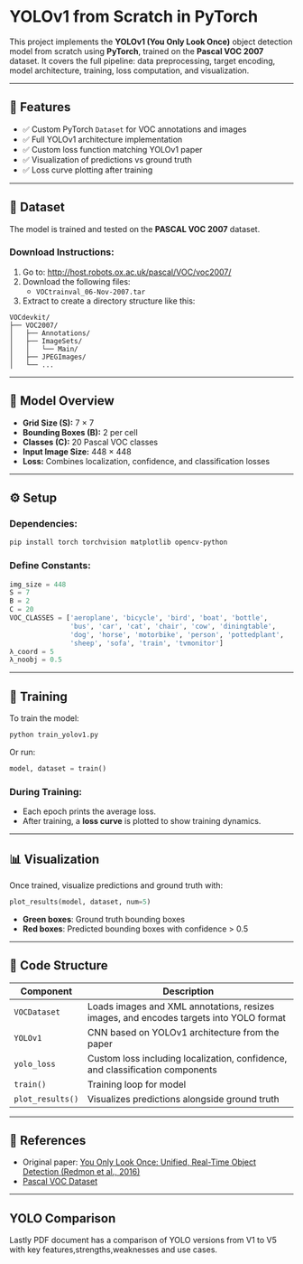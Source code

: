 # YOLOv1 from Scratch in PyTorch

This project implements the **YOLOv1 (You Only Look Once)** object detection model from scratch using **PyTorch**, trained on the **Pascal VOC 2007** dataset. It covers the full pipeline: data preprocessing, target encoding, model architecture, training, loss computation, and visualization.

---

## 📌 Features

- ✅ Custom PyTorch `Dataset` for VOC annotations and images  
- ✅ Full YOLOv1 architecture implementation  
- ✅ Custom loss function matching YOLOv1 paper  
- ✅ Visualization of predictions vs ground truth  
- ✅ Loss curve plotting after training  

---

## 📂 Dataset

The model is trained and tested on the **PASCAL VOC 2007** dataset.

### Download Instructions:

1. Go to: http://host.robots.ox.ac.uk/pascal/VOC/voc2007/
2. Download the following files:
   - `VOCtrainval_06-Nov-2007.tar`
3. Extract to create a directory structure like this:

```
VOCdevkit/
├── VOC2007/
│   ├── Annotations/
│   ├── ImageSets/
│   │   └── Main/
│   ├── JPEGImages/
│   └── ...
```

---

## 🧠 Model Overview

- **Grid Size (S):** 7 × 7
- **Bounding Boxes (B):** 2 per cell
- **Classes (C):** 20 Pascal VOC classes
- **Input Image Size:** 448 × 448
- **Loss:** Combines localization, confidence, and classification losses

---

## ⚙️ Setup

### Dependencies:

```bash
pip install torch torchvision matplotlib opencv-python
```

### Define Constants:

```python
img_size = 448
S = 7
B = 2
C = 20
VOC_CLASSES = ['aeroplane', 'bicycle', 'bird', 'boat', 'bottle',
               'bus', 'car', 'cat', 'chair', 'cow', 'diningtable',
               'dog', 'horse', 'motorbike', 'person', 'pottedplant',
               'sheep', 'sofa', 'train', 'tvmonitor']
λ_coord = 5
λ_noobj = 0.5
```

---

## 🚀 Training

To train the model:

```bash
python train_yolov1.py
```

Or run:

```python
model, dataset = train()
```

### During Training:

- Each epoch prints the average loss.
- After training, a **loss curve** is plotted to show training dynamics.

---

## 📊 Visualization

Once trained, visualize predictions and ground truth with:

```python
plot_results(model, dataset, num=5)
```

- **Green boxes**: Ground truth bounding boxes  
- **Red boxes**: Predicted bounding boxes with confidence > 0.5  

---

## 📎 Code Structure

| Component       | Description |
|----------------|-------------|
| `VOCDataset`   | Loads images and XML annotations, resizes images, and encodes targets into YOLO format |
| `YOLOv1`        | CNN based on YOLOv1 architecture from the paper |
| `yolo_loss`     | Custom loss including localization, confidence, and classification components |
| `train()`       | Training loop for model |
| `plot_results()`| Visualizes predictions alongside ground truth |

---

## 📖 References

- Original paper: [You Only Look Once: Unified, Real-Time Object Detection (Redmon et al., 2016)](https://arxiv.org/abs/1506.02640)
- [Pascal VOC Dataset](http://host.robots.ox.ac.uk/pascal/VOC/)

---
## YOLO Comparison
Lastly PDF document has a comparison of YOLO versions from V1 to V5 with key features,strengths,weaknesses and use cases.



